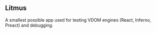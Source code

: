 ## Litmus

A smallest possible app used for testing VDOM engines (React, Inferno, Preact) and debugging.